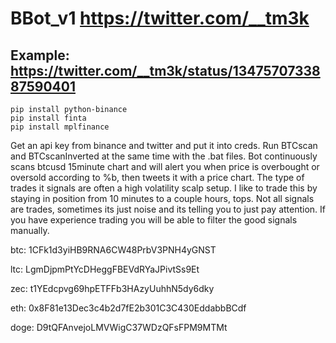 # BBot_v1 https://twitter.com/__tm3k
## Example: https://twitter.com/__tm3k/status/1347570733887590401


```
pip install python-binance
pip install finta
pip install mplfinance
```

Get an api key from binance and twitter and put it into creds. Run BTCscan and BTCscanInverted at the same time with the .bat files. 
Bot continuously scans btcusd 15minute chart and will alert you when price is overbought or oversold according to %b, 
then tweets it with a price chart. 
The type of trades it signals are often a high volatility scalp setup. 
I like to trade this by staying in position from 10 minutes to a couple hours, tops.
Not all signals are trades, sometimes its just noise and its telling you to just pay attention. 
If you have experience trading you will be able to filter the good signals manually.


btc: 1CFk1d3yiHB9RNA6CW48PrbV3PNH4yGNST

ltc: LgmDjpmPtYcDHeggFBEVdRYaJPivtSs9Et

zec: t1YEdcpvg69hpETFFb3HAzyUuhhN5dy6dky

eth: 0x8F81e13Dec3c4b2d7fE2b301C3C430EddabbBCdf

doge: D9tQFAnvejoLMVWigC37WDzQFsFPM9MTMt

